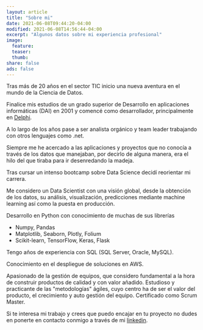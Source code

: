 ```yaml
---
layout: article
title: "Sobre mi"
date: 2021-06-08T09:44:20-04:00
modified: 2021-06-08T14:56:44-04:00
excerpt: "Algunos datos sobre mi experiencia profesional"
image:
  feature:
  teaser:
  thumb:
share: false
ads: false
---
```


Tras más de 20 años en el sector TIC inicio una nueva aventura en el mundo de la Ciencia de Datos.

Finalice mis estudios de un grado superior de Desarrollo en aplicaciones informáticas (DAI) en 2001 
y comencé como desarrollador, principalmente en [Delphi](https://en.wikipedia.org/wiki/Delphi_(software)).

A lo largo de los años pase a ser analista orgánico y team leader 
trabajando con otros lenguajes como .net.

Siempre me he acercado a las aplicaciones y proyectos que no conocía a través de los datos que manejaban,
por decirlo de alguna manera, era el hilo del que tiraba para ir desenredando la madeja.

Tras cursar un intenso bootcamp sobre Data Science decidí reorientar mi carrera. 

Me considero un Data Scientist con una visión global, desde la obtención de los datos, su análisis, visualización,
predicciones mediante machine learning así como la puesta en producción.

Desarrollo en Python con conocimiento de muchas de sus librerías
* Numpy, Pandas 
* Matplotlib, Seaborn, Plotly, Folium 
* Scikit-learn, TensorFlow, Keras, Flask

Tengo años de experiencia con SQL (SQL Server, Oracle, MySQL).

Conocimiento en el despliegue de soluciones en AWS.

Apasionado de la gestión de equipos, que considero fundamental a la hora de construir productos
de calidad y con valor añadido. Estudioso y practicante de las "metodologías" ágiles, cuyo centro
ha de ser el valor del producto, el crecimiento y auto gestión del equipo. Certificado como Scrum Master.

Si te interesa mi trabajo y crees que puedo encajar en tu proyecto no dudes en ponerte en contacto conmigo
a través de mi [linkedin](https://www.linkedin.com/in/fcojaviermelo/).
